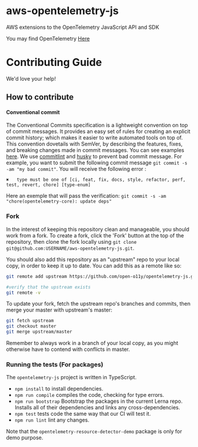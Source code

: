 # aws-opentelemetry-js
AWS extensions to the OpenTelemetry JavaScript API and SDK

You may find OpenTelemetry [Here](https://github.com/open-telemetry)

# Contributing Guide

We'd love your help!

## How to contribute

#### Conventional commit

The Conventional Commits specification is a lightweight convention on top of commit messages. It provides an easy set of rules for creating an explicit commit history; which makes it easier to write automated tools on top of. This convention dovetails with SemVer, by describing the features, fixes, and breaking changes made in commit messages. You can see examples [here](https://www.conventionalcommits.org/en/v1.0.0-beta.4/#examples).
We use [commitlint](https://github.com/conventional-changelog/commitlint) and [husky](https://github.com/typicode/husky) to prevent bad commit message.
For example, you want to submit the following commit message `git commit -s -am "my bad commit"`.
You will receive the following error :

```text
✖   type must be one of [ci, feat, fix, docs, style, refactor, perf, test, revert, chore] [type-enum]
```

Here an exemple that will pass the verification: `git commit -s -am "chore(opentelemetry-core): update deps"`

### Fork

In the interest of keeping this repository clean and manageable, you should work from a fork. To create a fork, click the 'Fork' button at the top of the repository, then clone the fork locally using `git clone git@github.com:USERNAME/aws-opentelemetry-js.git`.

You should also add this repository as an "upstream" repo to your local copy, in order to keep it up to date. You can add this as a remote like so:

```sh
git remote add upstream https://github.com/open-o11y/opentelemetry-js.git

#verify that the upstream exists
git remote -v
```

To update your fork, fetch the upstream repo's branches and commits, then merge your master with upstream's master:

```sh
git fetch upstream
git checkout master
git merge upstream/master
```

Remember to always work in a branch of your local copy, as you might otherwise have to contend with conflicts in master.

### Running the tests (For packages)

The `opentelemetry-js` project is written in TypeScript.

- `npm install` to install dependencies.
- `npm run compile` compiles the code, checking for type errors.
- `npm run bootstrap` Bootstrap the packages in the current Lerna repo. Installs all of their dependencies and links any cross-dependencies.
- `npm test` tests code the same way that our CI will test it.
- `npm run lint` lint any changes.


Note that the `opentelemetry-resource-detector-demo` package is only for demo purpose.

